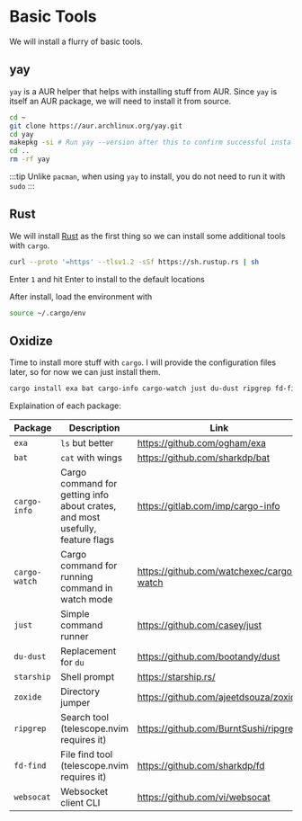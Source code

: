 # Basic Tools
We will install a flurry of basic tools.

## yay
`yay` is a AUR helper that helps with installing stuff from AUR. Since `yay` is itself an AUR package, we will need to install it from source.
```bash
cd ~
git clone https://aur.archlinux.org/yay.git
cd yay
makepkg -si # Run yay --version after this to confirm successful install
cd ..
rm -rf yay
```
:::tip
Unlike `pacman`, when using `yay` to install, you do not need to run it with `sudo`
:::


## Rust
We will install [Rust](https://rustup.rs/) as the first thing so we can install some additional tools with `cargo`.

```bash
curl --proto '=https' --tlsv1.2 -sSf https://sh.rustup.rs | sh
```

Enter `1` and hit Enter to install to the default locations

After install, load the environment with
```bash
source ~/.cargo/env
```

## Oxidize
Time to install more stuff with `cargo`. I will provide the configuration files later, so for now we can just install them.
```bash
cargo install exa bat cargo-info cargo-watch just du-dust ripgrep fd-find starship zoxide websocat
```
Explaination of each package:

| Package | Description | Link |
|-|-|-|
| `exa` | `ls` but better | https://github.com/ogham/exa |
| `bat` | `cat` with wings | https://github.com/sharkdp/bat |
| `cargo-info` | Cargo command for getting info about crates, and most usefully, feature flags | https://gitlab.com/imp/cargo-info |
| `cargo-watch` | Cargo command for running command in watch mode | https://github.com/watchexec/cargo-watch |
| `just` | Simple command runner | https://github.com/casey/just |
| `du-dust` | Replacement for `du` | https://github.com/bootandy/dust |
| `starship` | Shell prompt | https://starship.rs/ |
| `zoxide` | Directory jumper | https://github.com/ajeetdsouza/zoxide |
| `ripgrep` | Search tool (telescope.nvim requires it) | https://github.com/BurntSushi/ripgrep |
| `fd-find` | File find tool (telescope.nvim requires it) | https://github.com/sharkdp/fd |
| `websocat` | Websocket client CLI | https://github.com/vi/websocat |

